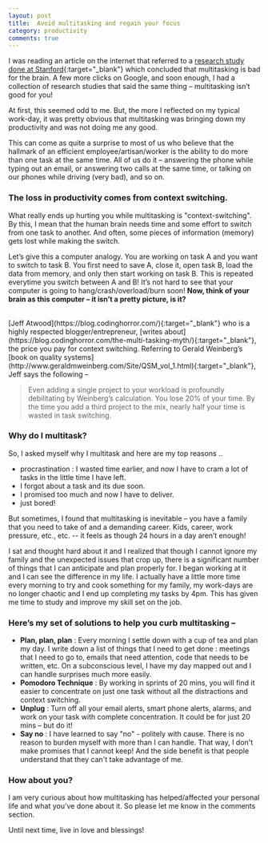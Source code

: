 ```yaml
---
layout: post
title:  Avoid multitasking and regain your focus
category: productivity
comments: true
---
```


I was reading an article on the internet that referred to a [research study done at Stanford](http://news.stanford.edu/2009/08/24/multitask-research-study-082409/){:target="_blank"} which concluded that multitasking is bad for the brain. A few more clicks on Google, and soon enough, I had a collection of research studies that said the same thing – multitasking isn’t good for you! <!--readmore-->

At first, this seemed odd to me. But, the more I reflected on my typical work-day, it was pretty obvious that multitasking was bringing down my productivity and was not doing me any good. 

This can come as quite a surprise to most of us who believe that the hallmark of an efficient employee/artisan/worker is the ability to do more than one task at the same time. All of us do it – answering the phone while typing out an email, or answering two calls at the same time, or talking on our phones while driving (very bad), and so on. 

### The loss in productivity comes from context switching.

What really ends up hurting you while multitasking is "context-switching". By this, I mean that the human brain needs time and some effort to switch from one task to another. And often, some pieces of information (memory) gets lost while making the switch.

Let’s give this a computer analogy. You are working on task A and you want to switch to task B. You first need to save A, close it, open task B, load the data from memory, and only then start working on task B. This is repeated everytime you switch between A and B! It’s not hard to see that your computer is going to hang/crash/overload/burn soon! **Now, think of your brain as this computer – it isn’t a pretty picture, is it?**

<br>
[Jeff Atwood](https://blog.codinghorror.com/){:target="_blank"} who is a highly respected blogger/entrepreneur, [writes about](https://blog.codinghorror.com/the-multi-tasking-myth/){:target="_blank"}, the price you pay for context switching. Referring to Gerald Weinberg’s [book on quality systems](http://www.geraldmweinberg.com/Site/QSM_vol_1.html){:target="_blank"}, Jeff says the following –

<br> 

> Even adding a single project to your workload is profoundly debilitating by Weinberg’s calculation. You lose 20% of your time. By the time you add a third project to the mix, nearly half your time is wasted in task switching.


### Why do I multitask?

So, I asked myself why I multitask and here are my top reasons .. 
- procrastination : I wasted time earlier, and now I have to cram a lot of tasks in the little time I have left.
- I forgot about a task and its due soon.
- I promised too much and now I have to deliver.
- just bored!

But sometimes, I found that multitasking is inevitable – you have a family that you need to take of and a demanding career. Kids, career, work pressure, etc., etc. -- it feels as though 24 hours in a day aren’t enough!

I sat and thought hard about it and I realized that though I cannot ignore my family and the unexpected issues that crop up, there is a significant number of things that I can anticipate and plan properly for. I began working at it and I can see the difference in my life. I actually have a little more time every morning to try and cook something for my family, my work-days are no longer chaotic and I end up completing my tasks by 4pm. This has given me time to study and improve my skill set on the job. 

### Here’s my set of solutions to help you curb multitasking –

- **Plan, plan, plan** : Every morning I settle down with a cup of tea and plan my day. I write down a list of things that I need to get done : meetings that I need to go to, emails that need attention, code that needs to be written, etc. On a subconscious level, I have my day mapped out and I can handle surprises much more easily.  
- **Pomodoro Technique** : By working in sprints of 20 mins, you will find it easier to concentrate on just one task without all the distractions and context switching.
- **Unplug** : Turn off all your email alerts, smart phone alerts, alarms, and work on your task with complete concentration. It could be for just 20 mins – but do it!
- **Say no**  : I have learned to say "no" - politely with cause. There is no reason to burden myself with more than I can handle. That way, I don't make promises that I cannot keep! And the side benefit is that people understand that they can't take advantage of me.

### How about you?

I am very curious about how multitasking has helped/affected your personal life and what you’ve done about it. So please let me know in the comments section.

Until next time, live in love and blessings! 

